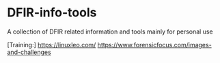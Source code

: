 # DFIR-info-tools
A collection of DFIR related information and tools mainly for personal use

[Training:]
https://linuxleo.com/
https://www.forensicfocus.com/images-and-challenges

